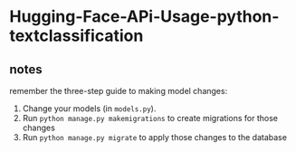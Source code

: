 # Hugging-Face-APi-Usage-python-textclassification

## notes

remember the three-step guide to making model changes:

1. Change your models (in `models.py`).
2. Run `python manage.py makemigrations` to create migrations for those changes
3. Run `python manage.py migrate` to apply those changes to the database

